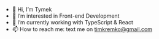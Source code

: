 - 👋 Hi, I’m Tymek
- 👀 I’m interested in Front-end Development
- 🌱 I’m currently working with TypeScript & React
- 📫 How to reach me: text me on timkremko@gmail.com
